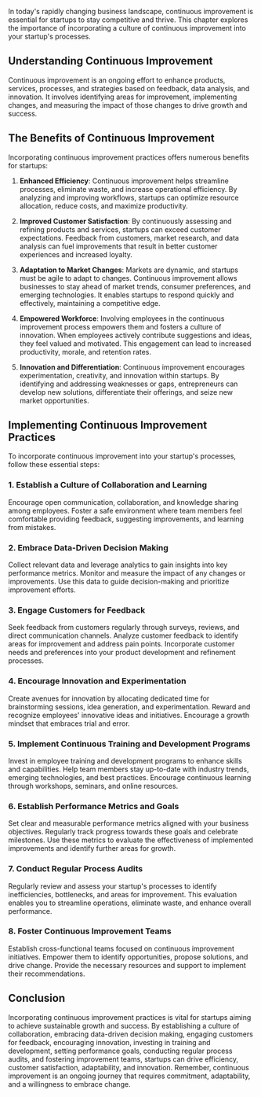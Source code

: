 
In today's rapidly changing business landscape, continuous improvement is essential for startups to stay competitive and thrive. This chapter explores the importance of incorporating a culture of continuous improvement into your startup's processes.

Understanding Continuous Improvement
------------------------------------

Continuous improvement is an ongoing effort to enhance products, services, processes, and strategies based on feedback, data analysis, and innovation. It involves identifying areas for improvement, implementing changes, and measuring the impact of those changes to drive growth and success.

The Benefits of Continuous Improvement
--------------------------------------

Incorporating continuous improvement practices offers numerous benefits for startups:

1. **Enhanced Efficiency**: Continuous improvement helps streamline processes, eliminate waste, and increase operational efficiency. By analyzing and improving workflows, startups can optimize resource allocation, reduce costs, and maximize productivity.

2. **Improved Customer Satisfaction**: By continuously assessing and refining products and services, startups can exceed customer expectations. Feedback from customers, market research, and data analysis can fuel improvements that result in better customer experiences and increased loyalty.

3. **Adaptation to Market Changes**: Markets are dynamic, and startups must be agile to adapt to changes. Continuous improvement allows businesses to stay ahead of market trends, consumer preferences, and emerging technologies. It enables startups to respond quickly and effectively, maintaining a competitive edge.

4. **Empowered Workforce**: Involving employees in the continuous improvement process empowers them and fosters a culture of innovation. When employees actively contribute suggestions and ideas, they feel valued and motivated. This engagement can lead to increased productivity, morale, and retention rates.

5. **Innovation and Differentiation**: Continuous improvement encourages experimentation, creativity, and innovation within startups. By identifying and addressing weaknesses or gaps, entrepreneurs can develop new solutions, differentiate their offerings, and seize new market opportunities.

Implementing Continuous Improvement Practices
---------------------------------------------

To incorporate continuous improvement into your startup's processes, follow these essential steps:

### 1. Establish a Culture of Collaboration and Learning

Encourage open communication, collaboration, and knowledge sharing among employees. Foster a safe environment where team members feel comfortable providing feedback, suggesting improvements, and learning from mistakes.

### 2. Embrace Data-Driven Decision Making

Collect relevant data and leverage analytics to gain insights into key performance metrics. Monitor and measure the impact of any changes or improvements. Use this data to guide decision-making and prioritize improvement efforts.

### 3. Engage Customers for Feedback

Seek feedback from customers regularly through surveys, reviews, and direct communication channels. Analyze customer feedback to identify areas for improvement and address pain points. Incorporate customer needs and preferences into your product development and refinement processes.

### 4. Encourage Innovation and Experimentation

Create avenues for innovation by allocating dedicated time for brainstorming sessions, idea generation, and experimentation. Reward and recognize employees' innovative ideas and initiatives. Encourage a growth mindset that embraces trial and error.

### 5. Implement Continuous Training and Development Programs

Invest in employee training and development programs to enhance skills and capabilities. Help team members stay up-to-date with industry trends, emerging technologies, and best practices. Encourage continuous learning through workshops, seminars, and online resources.

### 6. Establish Performance Metrics and Goals

Set clear and measurable performance metrics aligned with your business objectives. Regularly track progress towards these goals and celebrate milestones. Use these metrics to evaluate the effectiveness of implemented improvements and identify further areas for growth.

### 7. Conduct Regular Process Audits

Regularly review and assess your startup's processes to identify inefficiencies, bottlenecks, and areas for improvement. This evaluation enables you to streamline operations, eliminate waste, and enhance overall performance.

### 8. Foster Continuous Improvement Teams

Establish cross-functional teams focused on continuous improvement initiatives. Empower them to identify opportunities, propose solutions, and drive change. Provide the necessary resources and support to implement their recommendations.

Conclusion
----------

Incorporating continuous improvement practices is vital for startups aiming to achieve sustainable growth and success. By establishing a culture of collaboration, embracing data-driven decision making, engaging customers for feedback, encouraging innovation, investing in training and development, setting performance goals, conducting regular process audits, and fostering improvement teams, startups can drive efficiency, customer satisfaction, adaptability, and innovation. Remember, continuous improvement is an ongoing journey that requires commitment, adaptability, and a willingness to embrace change.
